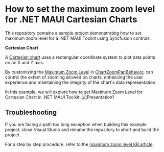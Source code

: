 # How to set the maximum zoom level for .NET MAUI Cartesian Charts

This repository contains a sample project demonstrating how to set maximum zoom level for a .NET MAUI Toolkit using Syncfusion controls. 

**Cartesian Chart**

A [Cartesian chart](https://www.syncfusion.com/maui-controls/maui-cartesian-charts) uses a rectangular coordinate system to plot data points on an X and Y axis. 

By customizing the [Maximum Zoom Level](https://help.syncfusion.com/maui-toolkit/cartesian-charts/zooming-and-panning#maximum-zoom-level) in [ChartZoomPanBehavior](https://help.syncfusion.com/cr/maui-toolkit/Syncfusion.Maui.Toolkit.Charts.ChartZoomPanBehavior.html), can control the extent of zooming allowed on charts, enhancing the user experience and maintaining the integrity of the chart's data representation.

In this example, we will explore how to set Maximum Zoom Level for Cartesian Chart in .NET MAUI Toolkit.
![Presentation1](https://github.com/user-attachments/assets/9e0432b7-fe69-4d02-b507-b927837a7eb7)


## Troubleshooting

If you are facing a path too long exception when building this example project, close Visual Studio and rename the repository to short and build the project.

For a step by step procedure, refer to the [maximum zoom level KB article]().
